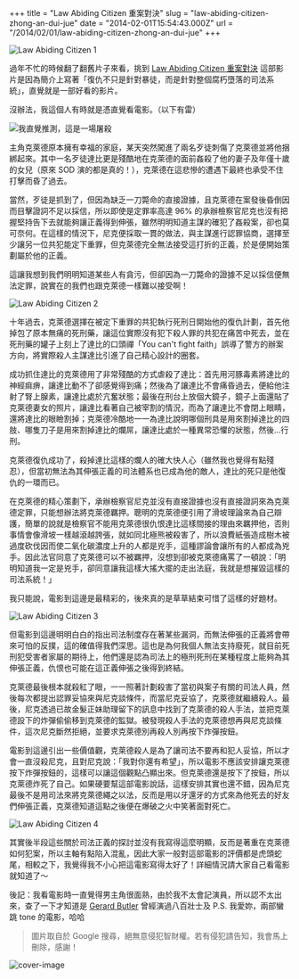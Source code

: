 +++
title = "Law Abiding Citizen 重案對決"
slug = "law-abiding-citizen-zhong-an-dui-jue"
date = "2014-02-01T15:54:43.000Z"
url = "/2014/02/01/law-abiding-citizen-zhong-an-dui-jue"
+++

![Law Abiding Citizen 1](http://static.obeobe.com/image/blog-image/law-abiding-citizen-zhong-an-dui-jue-1.jpg)

過年不忙的時候翻了翻舊片子來看，挑到 [Law Abiding Citizen 重案對決](http://www.imdb.com/title/tt1197624/) 這部影片是因為簡介上寫著「復仇不只是針對暴徒，而是針對整個腐朽墮落的司法系統」，直覺就是一部好看的影片。

沒辦法，我這個人有時就是憑直覺看電影。（以下有雷）

![我直覺推測，這是一場屠殺](http://static.obeobe.com/image/subtitle-image/我的直覺推測，這是一場屠殺.jpg)

主角克萊德原本擁有幸福的家庭，某天突然闖進了兩名歹徒刺傷了克萊德並將他捆綁起來。其中一名歹徒達比更是殘酷地在克萊德的面前姦殺了他的妻子及年僅十歲的女兒（原來 SOD 演的都是真的！），克萊德在這悲慘的遭遇下最終也承受不住打擊而昏了過去。

當然，歹徒是抓到了，但因為缺乏一刀斃命的直接證據，且克萊德在案發後昏倒因而目擊證詞不足以採信，所以即使是定罪率高達 96% 的承辦檢察官尼克也沒有把握堅持告下去就能夠讓正義得到伸張，雖然明明知道主謀的確犯了姦殺案，卻也莫可奈何。在這樣的情況下，尼克便採取一貫的做法，與主謀進行認罪協商，選擇至少讓另一位共犯能定下重罪，但克萊德完全無法接受這打折的正義，於是便開始策劃屬於他的正義。

這讓我想到我們明明知道某些人有貪污，但卻因為一刀斃命的證據不足以採信便無法定罪，說實在的我們也跟克萊德一樣難以接受啊！

![Law Abiding Citizen 2](http://static.obeobe.com/image/blog-image/law-abiding-citizen-zhong-an-dui-jue-2.jpg)

十年過去，克萊德選擇在被定下重罪的共犯執行死刑日開始他的復仇計劃，首先他掉包了原本無痛的死刑藥，讓這位實際沒有犯下殺人罪的共犯在痛苦中死去，並在死刑藥的罐子上刻上了達比的口頭禪「You can't fight faith」誤導了警方的辦案方向，將實際殺人主謀達比引進了自己精心設計的圈套。

成功抓住達比的克萊德用了非常殘酷的方式虐殺了達比：首先用河豚毒素將達比的神經痲痹，讓達比動不了卻感覺得到痛；然後為了讓達比不會痛昏過去，便給他注射了腎上腺素，讓達比處於亢奮狀態；最後在刑台上放個大鏡子，鏡子上面還貼了克萊德妻女的照片，讓達比看著自己被宰割的情況，而為了讓達比不會閉上眼睛，還將達比的眼瞼割掉；克萊德冷酷地一一為達比說明哪個刑具是用來割掉達比的四肢、哪隻刀子是用來割掉達比的爛屌，讓達比處於一種異常恐懼的狀態，然後...行刑。

克萊德復仇成功了，殺掉達比這樣的爛人的確大快人心（雖然我也覺得有點殘忍），但當初無法為其伸張正義的司法體系也已成為他的敵人，達比的死只是他復仇的一環而已。

在克萊德的精心策劃下，承辦檢察官尼克並沒有直接證據也沒有直接證詞來為克萊德定罪，只能想辦法將克萊德羈押。聰明的克萊德便引用了滑坡理論來為自己辯護，簡單的說就是檢察官不能用克萊德很仇恨達比這樣間接的理由來羈押他，否則事情會像滑坡一樣越滾越誇張，就如同北極熊被殺害了，所以浪費紙張造成樹木被過度砍伐因而使二氧化碳濃度上升的人都是兇手，這種謬論會讓所有的人都成為兇手。因此法官同意了克萊德可以不被羈押，沒想到卻被克萊德痛罵了一頓說：「明明知道我一定是兇手，卻同意讓我這樣大搖大擺的走出法庭，我就是想摧毀這樣的司法系統！」

我只能說，電影到這邊是最精彩的，後來真的是草草結束可惜了這樣的好題材。

![Law Abiding Citizen 3](http://static.obeobe.com/image/blog-image/law-abiding-citizen-zhong-an-dui-jue-3.jpg)

但電影到這邊明明白白的指出司法制度存在著某些漏洞，而無法伸張的正義將會帶來可怕的反撲，這的確值得我們深思。這也是為何我個人無法支持廢死，就目前死刑犯受害者家屬的期待上，他們還是認為司法上的極刑死刑在某種程度上能夠為其伸張正義，仇恨也可能在這正義伸張之後得到終結。

克萊德最後根本就殺紅了眼，一一照著計劃殺害了當初與案子有關的司法人員，然後每次都提出認罪妥協來與尼克談條件，而當尼克妥協了，克萊德就繼續殺人。最後，尼克透過已故金髮正妹助理留下的訊息中找到了克萊德的殺人手法，並把克萊德設下的炸彈偷偷移到克萊德的監獄。被發現殺人手法的克萊德想再與尼克談條件，這次尼克斷然拒絕，並要求克萊德別再殺人別再按下炸彈按鈕。

電影到這邊引出一些價值觀，克萊德殺人是為了讓司法不要再和犯人妥協，所以才會一直沒殺尼克，且對尼克說：「我對你還有希望」，所以電影不應該安排讓克萊德按下炸彈按鈕的，這樣可以讓這個觀點凸顯出來。但克萊德還是按下了按鈕，所以克萊德炸死了自己。如果硬要幫這部電影說話，這樣安排其實也還不錯，因為尼克最後不是用司法來將克萊德繩之以法，反而是用以牙還牙的方式來為他死去的好友們伸張正義，克萊德知道這點之後便在爆破之火中笑著面對死亡。

![Law Abiding Citizen 4](http://static.obeobe.com/image/blog-image/law-abiding-citizen-zhong-an-dui-jue-4.jpg)

其實後半段這些關於司法正義的探討並沒有我寫得這麼明顯，反而是著重在克萊德如何犯案，所以主軸有點陷入混亂，因此大家一般對這部電影的評價都是虎頭蛇尾，相較之下，我覺得我不小心把這電影寫得太好了！詳細情況請大家自己看電影就知道了～

後記：我看電影時一直覺得男主角很面熟，由於我不太會記演員，所以認不太出來，查了一下才知道是 [Gerard Butler](http://www.imdb.com/name/nm0124930/) 曾經演過八百壯士及 P.S. 我愛妳，兩部蠻跳 tone 的電影，哈哈

<blockquote>
圖片取自於 Google 搜尋，絕無意侵犯智財權。若有侵犯請告知，我會馬上刪除，感謝！
</blockquote>

![cover-image](http://static.obeobe.com/image/blog-image/law-abiding-citizen-zhong-an-dui-jue-1.jpg)
